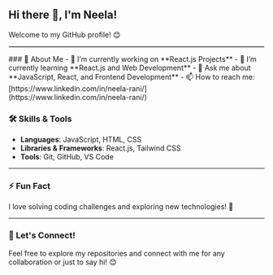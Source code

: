 ## Hi there 👋, I'm Neela!  

Welcome to my GitHub profile! 😊  
<hr style="border: 0.5px solid #ccc;" />
### 🚀 About Me  
- 🔭 I’m currently working on **React.js Projects**  
- 🌱 I’m currently learning **React.js and Web Development**  
- 💬 Ask me about **JavaScript, React, and Frontend Development**  
- 📫 How to reach me: [https://www.linkedin.com/in/neela-rani/](https://www.linkedin.com/in/neela-rani/)  

### 🛠️ Skills & Tools  
- **Languages**: JavaScript, HTML, CSS  
- **Libraries & Frameworks**: React.js, Tailwind CSS  
- **Tools**: Git, GitHub, VS Code  

---

### ⚡ Fun Fact  
I love solving coding challenges and exploring new technologies! 🚀

---

### 🌟 Let's Connect!  
Feel free to explore my repositories and connect with me for any collaboration or just to say hi! 😊
